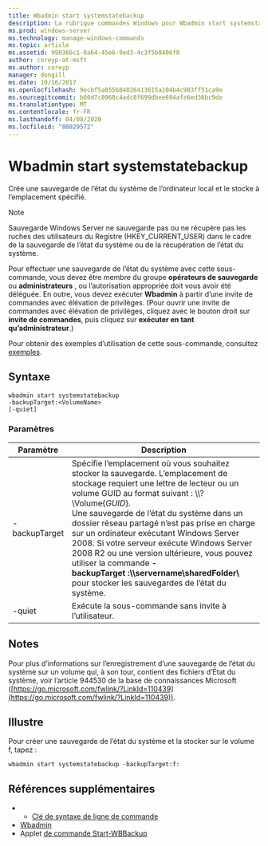 ```yaml
---
title: Wbadmin start systemstatebackup
description: La rubrique commandes Windows pour Wbadmin start systemstatebackup, qui crée une sauvegarde de l’état du système de l’ordinateur local et le stocke à l’emplacement spécifié.
ms.prod: windows-server
ms.technology: manage-windows-commands
ms.topic: article
ms.assetid: 998366c1-0a64-45e6-9ed3-4c3f5b8406f0
author: coreyp-at-msft
ms.author: coreyp
manager: dongill
ms.date: 10/16/2017
ms.openlocfilehash: 9ecbf5a055684026413615a104b4c983ff51ca9e
ms.sourcegitcommit: b00d7c8968c4adc8f699dbee694afe6ed36bc9de
ms.translationtype: MT
ms.contentlocale: fr-FR
ms.lasthandoff: 04/08/2020
ms.locfileid: "80829572"
---
```

# <a name="wbadmin-start-systemstatebackup"></a>Wbadmin start systemstatebackup



Crée une sauvegarde de l’état du système de l’ordinateur local et le stocke à l’emplacement spécifié.

> [!NOTE]
> Sauvegarde Windows Server ne sauvegarde pas ou ne récupère pas les ruches des utilisateurs du Registre (HKEY_CURRENT_USER) dans le cadre de la sauvegarde de l’état du système ou de la récupération de l’état du système.

Pour effectuer une sauvegarde de l’état du système avec cette sous-commande, vous devez être membre du groupe **opérateurs de sauvegarde** ou **administrateurs** , ou l’autorisation appropriée doit vous avoir été déléguée. En outre, vous devez exécuter **Wbadmin** à partir d’une invite de commandes avec élévation de privilèges. (Pour ouvrir une invite de commandes avec élévation de privilèges, cliquez avec le bouton droit sur **invite de commandes**, puis cliquez sur **exécuter en tant qu’administrateur**.)

Pour obtenir des exemples d’utilisation de cette sous-commande, consultez [exemples](#BKMK_examples).

## <a name="syntax"></a>Syntaxe

```
wbadmin start systemstatebackup
-backupTarget:<VolumeName>
[-quiet]
```

### <a name="parameters"></a>Paramètres

|   Paramètre   |                                                                                                                                                                                                                      Description                                                                                                                                                                                                                      |
|---------------|-------------------------------------------------------------------------------------------------------------------------------------------------------------------------------------------------------------------------------------------------------------------------------------------------------------------------------------------------------------------------------------------------------------------------------------------------------|
| -backupTarget | Spécifie l’emplacement où vous souhaitez stocker la sauvegarde. L’emplacement de stockage requiert une lettre de lecteur ou un volume GUID au format suivant : \\\\? \Volume{*GUID*}.</br>Une sauvegarde de l’état du système dans un dossier réseau partagé n’est pas prise en charge sur un ordinateur exécutant Windows Server 2008. Si votre serveur exécute Windows Server 2008 R2 ou une version ultérieure, vous pouvez utiliser la commande **-backupTarget :\\\\servername\sharedFolder\\** pour stocker les sauvegardes de l’état du système. |
|    -quiet     |                                                                                                                                                                                                   Exécute la sous-commande sans invite à l’utilisateur.                                                                                                                                                                                                    |

## <a name="remarks"></a>Notes

Pour plus d’informations sur l’enregistrement d’une sauvegarde de l’état du système sur un volume qui, à son tour, contient des fichiers d’État du système, voir l’article 944530 de la base de connaissances Microsoft ([https://go.microsoft.com/fwlink/?LinkId=110439](https://go.microsoft.com/fwlink/?LinkId=110439)).

## <a name="examples"></a><a name=BKMK_examples></a>Illustre

Pour créer une sauvegarde de l’état du système et la stocker sur le volume f, tapez :
```
wbadmin start systemstatebackup -backupTarget:f:
```

## <a name="additional-references"></a>Références supplémentaires

-   - [Clé de syntaxe de ligne de commande](command-line-syntax-key.md)
-   [Wbadmin](wbadmin.md)
-   Applet [de commande Start-WBBackup](https://technet.microsoft.com/library/jj902459.aspx)